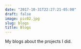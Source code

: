 ```yaml
---
date: "2017-10-31T22:27:21-05:00"
draft: false
image: pic02.jpg
slug: blogs
title: Blogs
---
```


My blogs about the projects I did.